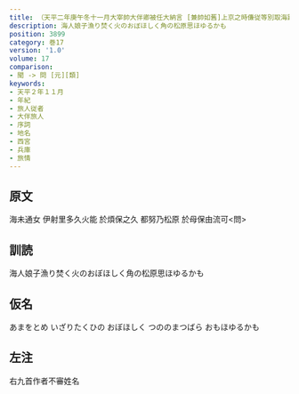 ```yaml
---
title: （天平二年庚午冬十一月大宰帥大伴卿被任大納言 [兼帥如舊]上京之時傔従等別取海路入京 於是悲傷羇旅各陳所心作歌十首）
description: 海人娘子漁り焚く火のおぼほしく角の松原思ほゆるかも
position: 3899
category: 巻17
version: '1.0'
volume: 17
comparison:
- 聞 -> 問 [元][類]
keywords:
- 天平２年１１月
- 年紀
- 旅人従者
- 大伴旅人
- 序詞
- 地名
- 西宮
- 兵庫
- 旅情
---
```


## 原文

海未通女 伊射里多久火能 於煩保之久 都努乃松原 於母保由流可<問>

## 訓読

海人娘子漁り焚く火のおぼほしく角の松原思ほゆるかも

## 仮名

あまをとめ いざりたくひの おぼほしく つののまつばら おもほゆるかも

## 左注

右九首作者不審姓名
